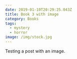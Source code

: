 ```yaml
---
date: 2019-01-10T20:29:25.043Z
title: Book 3 with image
category: Books
tags:
  - mystery
  - horror
image: /img/stock.jpg
---
```

Testing a post with an image.
